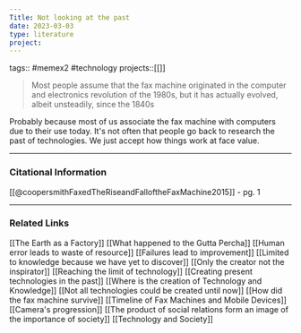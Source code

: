 ```yaml
---
Title: Not looking at the past
date: 2023-03-03
type: literature
project:
---
```

tags:: #memex2 #technology 
projects::[[]]

> Most people assume that the fax machine originated in the computer and electronics revolution of the 1980s, but it has actually evolved, albeit unsteadily, since the 1840s

Probably because most of us associate the fax machine with computers due to their use today. It's not often that people go back to research the past of technologies. We just accept how things work at face value.

---
### Citational Information

[[@coopersmithFaxedTheRiseandFalloftheFaxMachine2015]] - pg. 1

---

### Related Links

[[The Earth as a Factory]]
[[What happened to the Gutta Percha]]
[[Human error leads to waste of resource]]
[[Failures lead to improvement]]
[[Limited to knowledge because we have yet to discover]]
[[Only the creator not the inspirator]]
[[Reaching the limit of technology]]
[[Creating present technologies in the past]]
[[Where is the creation of Technology and Knowledge]]
[[Not all technologies could be created until now]]
[[How did the fax machine survive]]
[[Timeline of Fax Machines and Mobile Devices]]
[[Camera's progression]]
[[The product of social relations form an image of the importance of society]]
[[Technology and Society]]